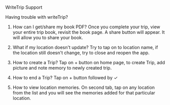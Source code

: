 WriteTrip Support

Having trouble with writeTrip? 

1. How can I get/share my book PDF?
Once you complete your trip, view your entire trip book, revisit the book page. A share button will appear.
It will allow you to share your book.

2. What if my location doesn't update?
Try to tap on to location name, if the location still doesn't change, try to close and reopen the app.

3. How to create a Trip?
Tap on + button on home page, to create Trip, add picture and note memory to newly created trip.

4. How to end a Trip?
Tap on + button followed by &#x2713;

5. How to view location memories.
On second tab, tap on any location from the list and you will see the memories added for that particular location.


